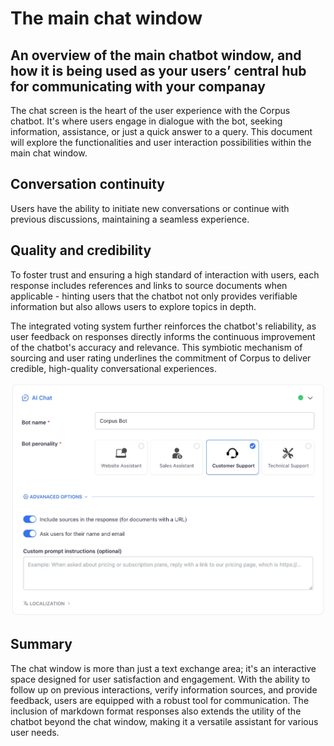 # The main chat window
## An overview of the main chatbot window, and how it is being used as your users’ central hub for communicating with your companay

The chat screen is the heart of the user experience with the Corpus chatbot. It's where users engage in dialogue with the bot, seeking information, assistance, or just a quick answer to a query. This document will explore the functionalities and user interaction possibilities within the main chat window.

## Conversation continuity

Users have the ability to initiate new conversations or continue with previous discussions, maintaining a seamless experience.

## Quality and credibility

To foster trust and ensuring a high standard of interaction with users, each response includes references and links to source documents when applicable - hinting users that the chatbot not only provides verifiable information but also allows users to explore topics in depth.

The integrated voting system further reinforces the chatbot's reliability, as user feedback on responses directly informs the continuous improvement of the chatbot's accuracy and relevance. This symbiotic mechanism of sourcing and user rating underlines the commitment of Corpus to deliver credible, high-quality conversational experiences.

![Corpus Chat: chat](../media//widget-chat.webp)

## Summary

The chat window is more than just a text exchange area; it's an interactive space designed for user satisfaction and engagement. With the ability to follow up on previous interactions, verify information sources, and provide feedback, users are equipped with a robust tool for communication. The inclusion of markdown format responses also extends the utility of the chatbot beyond the chat window, making it a versatile assistant for various user needs.

